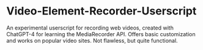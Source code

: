 # Video-Element-Recorder-Userscript
An experimental userscript for recording web videos, created with ChatGPT-4 for learning the MediaRecorder API. Offers basic customization and works on popular video sites. Not flawless, but quite functional.
